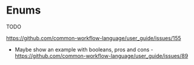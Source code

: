 # Enums

TODO

https://github.com/common-workflow-language/user_guide/issues/155

- Maybe show an example with booleans, pros and cons - https://github.com/common-workflow-language/user_guide/issues/89
